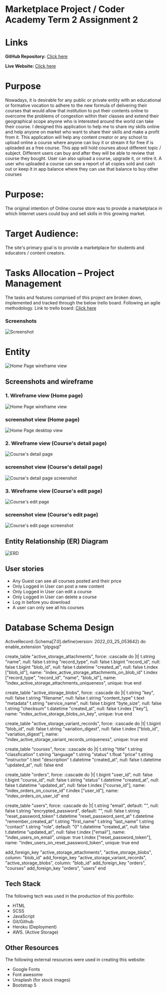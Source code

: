 # Marketplace Project  / Coder Academy Term 2 Assignment 2

# Links

**GitHub Repository:** [Click here](https://github.com/ngupange/PamphileNkurunzizaNgenzi_T2A2)

**Live Website:** [Click here](https://upbeat-edison-7ddccb.netlify.app/index.html/)

# Purpose
Nowadays, it is desirable for any public or private entity with an educational or formative vocation to adhere to the new formula of delivering their courses that would allow that institution to put their contents online to overcome the problems of congestion within their classes  and extend their geographical scope anyone who is interested around the world can take their course. 
I designed this application to help me to share my skills online and help anyone on market who want to share their skills and make a profit from it. This application will help any content creator or any school to upload online a course where anyone can buy it or stream it for free if is uploaded as a free course. This app will hold courses about different topic / subject. Different users can buy and after they will be able to review that course they bought. User can also upload a course, upgrade it, or retire it. A user who uploaded a course can see a report of all copies sold and cash out or keep it in app balance where they can use that balance to buy other courses

# Purpose:

The original intention of Online course store was to provide a marketplace in which Internet users could buy and sell skills in this growing market.

# Target Audience:

The site's primary goal is to provide a marketplace for students and educators / content creators. 

# Tasks Allocation – Project Management

The tasks and features comprised of this project are broken down, implemented and tracked through the below trello board. Following an agile methodology.
Link to trello board: [Click here](https://trello.com/b/PpCH5HJm/t2a2-marketplace-project)

### Screenshots

![Screenshot](docs/trello.png)
# Entity 

![Home Page wireframe view](docs/CoursesStore_1.png)
## Screenshots and wireframe
### 1. Wireframe view (Home page)

![Home Page wireframe view](docs/CoursesStore_1.png)
### screenshot view (Home page)
![Home Page desktop view](docs/home_screen.png)

 ### 2. Wireframe view (Course's detail page)

![Course's detail page](docs/CoursesStore_2.png)

### screenshot view (Course's detail page)
![Course's detail page screenshot](docs/details_screen.png)

### 3. Wireframe view (Course's edit page)

![Course's edit page](docs/CoursesStore_3.png)

### screenshot view (Course's edit page)
![Course's edit page screenshot](docs/edit_screen.png)

## Entity Relationship (ER) Diagram

![ERD](docs/erd.png)

## User stories
- Any Guest can see all courses posted and their price
- Only Logged in User can post a new content
- Only Logged in User can edit a course
- Only Logged in User can delete a course
- Log in before you download
- A user can only see all his courses

# Database Schema Design

ActiveRecord::Schema[7.0].define(version: 2022_03_25_053642) do
  enable_extension "plpgsql"

  create_table "active_storage_attachments", force: :cascade do |t|
    t.string "name", null: false
    t.string "record_type", null: false
    t.bigint "record_id", null: false
    t.bigint "blob_id", null: false
    t.datetime "created_at", null: false
    t.index ["blob_id"], name: "index_active_storage_attachments_on_blob_id"
    t.index ["record_type", "record_id", "name", "blob_id"], name: "index_active_storage_attachments_uniqueness", unique: true
  end

  create_table "active_storage_blobs", force: :cascade do |t|
    t.string "key", null: false
    t.string "filename", null: false
    t.string "content_type"
    t.text "metadata"
    t.string "service_name", null: false
    t.bigint "byte_size", null: false
    t.string "checksum"
    t.datetime "created_at", null: false
    t.index ["key"], name: "index_active_storage_blobs_on_key", unique: true
  end

  create_table "active_storage_variant_records", force: :cascade do |t|
    t.bigint "blob_id", null: false
    t.string "variation_digest", null: false
    t.index ["blob_id", "variation_digest"], name: "index_active_storage_variant_records_uniqueness", unique: true
  end

  create_table "courses", force: :cascade do |t|
    t.string "title"
    t.string "classfication"
    t.string "language"
    t.string "status"
    t.float "price"
    t.string "instructor"
    t.text "description"
    t.datetime "created_at", null: false
    t.datetime "updated_at", null: false
  end

  create_table "orders", force: :cascade do |t|
    t.bigint "user_id", null: false
    t.bigint "course_id", null: false
    t.string "status"
    t.datetime "created_at", null: false
    t.datetime "updated_at", null: false
    t.index ["course_id"], name: "index_orders_on_course_id"
    t.index ["user_id"], name: "index_orders_on_user_id"
  end

  create_table "users", force: :cascade do |t|
    t.string "email", default: "", null: false
    t.string "encrypted_password", default: "", null: false
    t.string "reset_password_token"
    t.datetime "reset_password_sent_at"
    t.datetime "remember_created_at"
    t.string "first_name"
    t.string "last_name"
    t.string "contact"
    t.string "role", default: "0"
    t.datetime "created_at", null: false
    t.datetime "updated_at", null: false
    t.index ["email"], name: "index_users_on_email", unique: true
    t.index ["reset_password_token"], name: "index_users_on_reset_password_token", unique: true
  end

  add_foreign_key "active_storage_attachments", "active_storage_blobs", column: "blob_id"
  add_foreign_key "active_storage_variant_records", "active_storage_blobs", column: "blob_id"
  add_foreign_key "orders", "courses"
  add_foreign_key "orders", "users"
end



## Tech Stack
The following tech was used in the production of this portfolio:
- HTML
- SCSS
- JavaScript
- Git/Github
- Heroku (Deployment)
- AWS. (Active Storage)

## Other Resources
The following external resources were used in creating this website:
- Google Fonts
- Font awesome
- Unsplash (for stock images)
- Bootstrap 5
